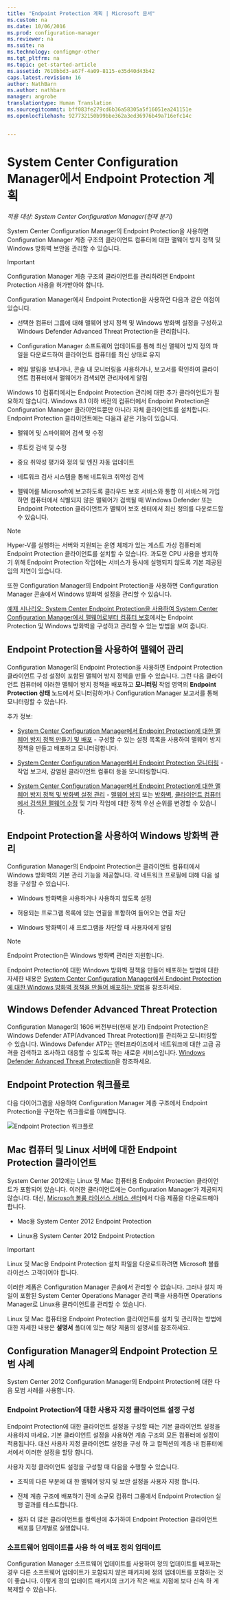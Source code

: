 ```yaml
---
title: "Endpoint Protection 계획 | Microsoft 문서"
ms.custom: na
ms.date: 10/06/2016
ms.prod: configuration-manager
ms.reviewer: na
ms.suite: na
ms.technology: configmgr-other
ms.tgt_pltfrm: na
ms.topic: get-started-article
ms.assetid: 7610bbd3-a67f-4a09-8115-e35d40d43b42
caps.latest.revision: 16
author: NathBarn
ms.author: nathbarn
manager: angrobe
translationtype: Human Translation
ms.sourcegitcommit: bff083fe279cd6b36a58305a5f16051ea241151e
ms.openlocfilehash: 927732150b99bbe362a3ed36976b49a716efc14c


---
```

# <a name="planning-for-endpoint-protection-in-system-center-configuration-manager"></a>System Center Configuration Manager에서 Endpoint Protection 계획

*적용 대상: System Center Configuration Manager(현재 분기)*


System Center Configuration Manager의 Endpoint Protection을 사용하면 Configuration Manager 계층 구조의 클라이언트 컴퓨터에 대한 맬웨어 방지 정책 및 Windows 방화벽 보안을 관리할 수 있습니다.  

> [!IMPORTANT]  
>  Configuration Manager 계층 구조의 클라이언트를 관리하려면 Endpoint Protection 사용을 허가받아야 합니다.  

Configuration Manager에서 Endpoint Protection을 사용하면 다음과 같은 이점이 있습니다.  

-   선택한 컴퓨터 그룹에 대해 맬웨어 방지 정책 및 Windows 방화벽 설정을 구성하고 Windows Defender Advanced Threat Protection을 관리합니다.  

-   Configuration Manager 소프트웨어 업데이트를 통해 최신 맬웨어 방지 정의 파일을 다운로드하여 클라이언트 컴퓨터를 최신 상태로 유지  

-   메일 알림을 보내거나, 콘솔 내 모니터링을 사용하거나, 보고서를 확인하여 클라이언트 컴퓨터에서 맬웨어가 검색되면 관리자에게 알림  

Windows 10 컴퓨터에서는 Endpoint Protection 관리에 대한 추가 클라이언트가 필요하지 않습니다. Windows 8.1 이하 버전의 컴퓨터에서 Endpoint Protection은 Configuration Manager 클라이언트뿐만 아니라 자체 클라이언트를 설치합니다. Endpoint Protection 클라이언트에는 다음과 같은 기능이 있습니다.  

-   맬웨어 및 스파이웨어 검색 및 수정  

-   루트킷 검색 및 수정  

-   중요 취약성 평가와 정의 및 엔진 자동 업데이트  

-   네트워크 검사 시스템을 통해 네트워크 취약성 검색  

-   맬웨어를 Microsoft에 보고하도록 클라우드 보호 서비스와 통합 이 서비스에 가입하면 컴퓨터에서 식별되지 않은 맬웨어가 검색될 때 Windows Defender 또는 Endpoint Protection 클라이언트가 맬웨어 보호 센터에서 최신 정의를 다운로드할 수 있습니다.  

> [!NOTE]  
>  Hyper-V를 실행하는 서버와 지원되는 운영 체제가 있는 게스트 가상 컴퓨터에 Endpoint Protection 클라이언트를 설치할 수 있습니다. 과도한 CPU 사용을 방지하기 위해 Endpoint Protection 작업에는 서비스가 동시에 실행되지 않도록 기본 제공된 임의 지연이 있습니다.  

  또한 Configuration Manager의 Endpoint Protection을 사용하면 Configuration Manager 콘솔에서 Windows 방화벽 설정을 관리할 수 있습니다.  

 [예제 시나리오: System Center Endpoint Protection을 사용하여 System Center Configuration Manager에서 맬웨어로부터 컴퓨터 보호](../deploy-use/scenarios-endpoint-protection.md)에서는 Endpoint Protection 및 Windows 방화벽을 구성하고 관리할 수 있는 방법을 보여 줍니다.  

## <a name="managing-malware-with-endpoint-protection"></a>Endpoint Protection을 사용하여 맬웨어 관리  

Configuration Manager의 Endpoint Protection을 사용하면 Endpoint Protection 클라이언트 구성 설정이 포함된 맬웨어 방지 정책을 만들 수 있습니다. 그런 다음 클라이언트 컴퓨터에 이러한 맬웨어 방지 정책을 배포하고 **모니터링** 작업 영역의 **Endpoint Protection 상태** 노드에서 모니터링하거나 Configuration Manager 보고서를 통해 모니터링할 수 있습니다.  

 추가 정보:  

-   [System Center Configuration Manager에서 Endpoint Protection에 대한 맬웨어 방지 정책 만들기 및 배포](../deploy-use/endpoint-antimalware-policies.md) - 구성할 수 있는 설정 목록을 사용하여 맬웨어 방지 정책을 만들고 배포하고 모니터링합니다.  

-   [System Center Configuration Manager에서 Endpoint Protection 모니터링](../deploy-use/monitor-endpoint-protection.md) - 작업 보고서, 감염된 클라이언트 컴퓨터 등을 모니터링합니다.   

-   [System Center Configuration Manager에서 Endpoint Protection에 대한 맬웨어 방지 정책 및 방화벽 설정 관리](../deploy-use/endpoint-antimalware-firewall.md) - [맬웨어 방지](../deploy-use/endpoint-antimalware-firewall.md#manage-antimalware-policies) 또는 [방화벽](../deploy-use/endpoint-antimalware-firewall.md#manage-windows-firewall-policies), [클라이언트 컴퓨터에서 검색된 맬웨어 수정](../deploy-use/endpoint-antimalware-firewall.md#remediate-detected-malware) 및 기타 작업에 대한 정책 우선 순위를 변경할 수 있습니다.

## <a name="managing-windows-firewall-with-endpoint-protection"></a>Endpoint Protection을 사용하여 Windows 방화벽 관리  
 Configuration Manager의 Endpoint Protection은 클라이언트 컴퓨터에서 Windows 방화벽의 기본 관리 기능을 제공합니다. 각 네트워크 프로필에 대해 다음 설정을 구성할 수 있습니다.  

-   Windows 방화벽을 사용하거나 사용하지 않도록 설정  

-   허용되는 프로그램 목록에 있는 연결을 포함하여 들어오는 연결 차단  

-   Windows 방화벽이 새 프로그램을 차단할 때 사용자에게 알림  

> [!NOTE]  
>  Endpoint Protection은 Windows 방화벽 관리만 지원합니다.  

  Endpoint Protection에 대한 Windows 방화벽 정책을 만들어 배포하는 방법에 대한 자세한 내용은 [System Center Configuration Manager에서 Endpoint Protection에 대한 Windows 방화벽 정책을 만들어 배포하는 방법](../deploy-use/create-windows-firewall-policies.md)을 참조하세요.  

## <a name="windows-defender-advanced-threat-protection"></a>Windows Defender Advanced Threat Protection

Configuration Manager의 1606 버전부터(현재 분기) Endpoint Protection은 Windows Defender ATP(Advanced Threat Protection)를 관리하고 모니터링할 수 있습니다. Windows Defender ATP는 엔터프라이즈에서 네트워크에 대한 고급 공격을 검색하고 조사하고 대응할 수 있도록 하는 새로운 서비스입니다. [Windows Defender Advanced Threat Protection](../deploy-use/windows-defender-advanced-threat-protection.md)을 참조하세요.

## <a name="endpoint-protection-workflow"></a>Endpoint Protection 워크플로  
 다음 다이어그램을 사용하여 Configuration Manager 계층 구조에서 Endpoint Protection을 구현하는 워크플로를 이해합니다.   

 ![Endpoint Protection 워크플로](../media/Endpoint-Protection-Workflow.gif)

## <a name="endpoint-protection-client-for-mac-computers-and-linux-servers"></a>Mac 컴퓨터 및 Linux 서버에 대한 Endpoint Protection 클라이언트  
 System Center 2012에는 Linux 및 Mac 컴퓨터용 Endpoint Protection 클라이언트가 포함되어 있습니다. 이러한 클라이언트에는 Configuration Manager가 제공되지 않습니다. 대신, [Microsoft 볼륨 라이선스 서비스 센터](https://www.microsoft.com/licensing/servicecenter/default.aspx)에서 다음 제품을 다운로드해야 합니다.  

-   Mac용 System Center 2012 Endpoint Protection  

-   Linux용 System Center 2012 Endpoint Protection  

> [!IMPORTANT]  
>  Linux 및 Mac용 Endpoint Protection 설치 파일을 다운로드하려면 Microsoft 볼륨 라이선스 고객이어야 합니다.  

 이러한 제품은 Configuration Manager 콘솔에서 관리할 수 없습니다. 그러나 설치 파일이 포함된 System Center Operations Manager 관리 팩을 사용하면 Operations Manager로 Linux용 클라이언트를 관리할 수 있습니다.  

 Linux 및 Mac 컴퓨터용 Endpoint Protection 클라이언트를 설치 및 관리하는 방법에 대한 자세한 내용은 **설명서** 폴더에 있는 해당 제품의 설명서를 참조하세요.

## <a name="best-practices-for-endpoint-protection-in-configuration-manager"></a>Configuration Manager의 Endpoint Protection 모범 사례  
 System Center 2012 Configuration Manager의 Endpoint Protection에 대한 다음 모범 사례를 사용합니다.  

### <a name="configure-custom-client-settings-for-endpoint-protection"></a>Endpoint Protection에 대한 사용자 지정 클라이언트 설정 구성  
 Endpoint Protection에 대한 클라이언트 설정을 구성할 때는 기본 클라이언트 설정을 사용하지 마세요. 기본 클라이언트 설정을 사용하면 계층 구조의 모든 컴퓨터에 설정이 적용됩니다. 대신 사용자 지정 클라이언트 설정을 구성 하 고 컬렉션의 계층 내 컴퓨터에서에서 이러한 설정을 할당 합니다.  

 사용자 지정 클라이언트 설정을 구성할 때 다음을 수행할 수 있습니다.  

-   조직의 다른 부분에 대 한 맬웨어 방지 및 보안 설정을 사용자 지정 합니다.  

-   전체 계층 구조에 배포하기 전에 소규모 컴퓨터 그룹에서 Endpoint Protection 실행 결과를 테스트합니다.  

-   점차 더 많은 클라이언트를 컬렉션에 추가하여 Endpoint Protection 클라이언트 배포를 단계별로 실행합니다.  

### <a name="distributing-definition-updates-by-using-software-updates"></a>소프트웨어 업데이트를 사용 하 여 배포 정의 업데이트  
 Configuration Manager 소프트웨어 업데이트를 사용하여 정의 업데이트를 배포하는 경우 다른 소프트웨어 업데이트가 포함되지 않은 패키지에 정의 업데이트를 포함하는 것이 좋습니다. 이렇게 정의 업데이트 패키지의 크기가 작은 배포 지점에 보다 신속 하 게 복제할 수 있습니다.



<!--HONumber=Dec16_HO3-->


